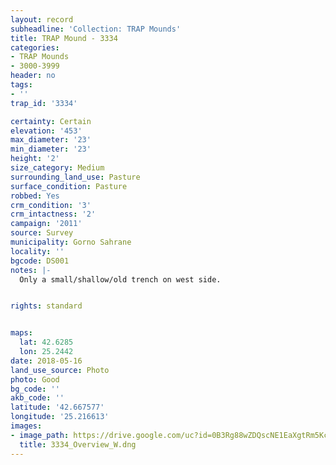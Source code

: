 ```yaml
---
layout: record
subheadline: 'Collection: TRAP Mounds'
title: TRAP Mound - 3334
categories:
- TRAP Mounds
- 3000-3999
header: no
tags:
- ''
trap_id: '3334'

certainty: Certain
elevation: '453'
max_diameter: '23'
min_diameter: '23'
height: '2'
size_category: Medium
surrounding_land_use: Pasture
surface_condition: Pasture
robbed: Yes
crm_condition: '3'
crm_intactness: '2'
campaign: '2011'
source: Survey
municipality: Gorno Sahrane
locality: ''
bgcode: DS001
notes: |-
  Only a small/shallow/old trench on west side.


rights: standard


maps:
  lat: 42.6285
  lon: 25.2442
date: 2018-05-16
land_use_source: Photo
photo: Good
bg_code: ''
akb_code: ''
latitude: '42.667577'
longitude: '25.216613'
images:
- image_path: https://drive.google.com/uc?id=0B3Rg88wZDQscNE1EaXgtRm5Kc1U
  title: 3334_Overview_W.dng
---
```


